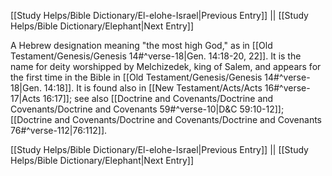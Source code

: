 [[Study Helps/Bible Dictionary/El-elohe-Israel|Previous Entry]]  ||  [[Study Helps/Bible Dictionary/Elephant|Next Entry]]

 A Hebrew designation meaning "the most high God," as in [[Old Testament/Genesis/Genesis 14#^verse-18|Gen. 14:18-20, 22]]. It is the name for deity worshipped by Melchizedek, king of Salem, and appears for the first time in the Bible in [[Old Testament/Genesis/Genesis 14#^verse-18|Gen. 14:18]]. It is found also in [[New Testament/Acts/Acts 16#^verse-17|Acts 16:17]]; see also [[Doctrine and Covenants/Doctrine and Covenants/Doctrine and Covenants 59#^verse-10|D&C 59:10-12]]; [[Doctrine and Covenants/Doctrine and Covenants/Doctrine and Covenants 76#^verse-112|76:112]].

[[Study Helps/Bible Dictionary/El-elohe-Israel|Previous Entry]]  ||  [[Study Helps/Bible Dictionary/Elephant|Next Entry]]